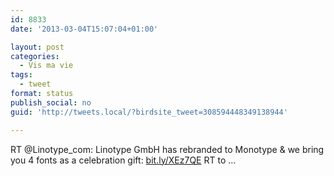 ```yaml
---
id: 8833
date: '2013-03-04T15:07:04+01:00'

layout: post
categories:
  - Vis ma vie
tags:
  - tweet
format: status
publish_social: no
guid: 'http://tweets.local/?birdsite_tweet=308594448349138944'

---
```


RT @Linotype\_com: Linotype GmbH has rebranded to Monotype &amp; we bring you 4 fonts as a celebration gift: [bit.ly/XEz7QE](http://bit.ly/XEz7QE) RT to …